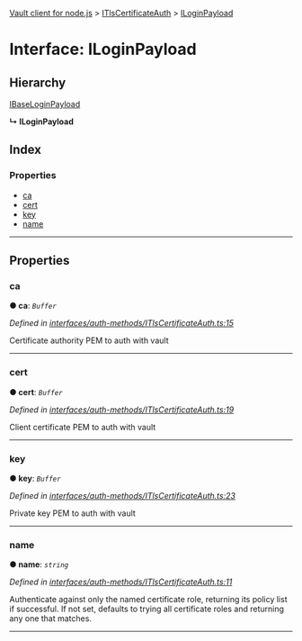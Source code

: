 [Vault client for node.js](../README.md) > [ITlsCertificateAuth](../modules/itlscertificateauth.md) > [ILoginPayload](../interfaces/itlscertificateauth.iloginpayload.md)

# Interface: ILoginPayload

## Hierarchy

 [IBaseLoginPayload](ibaseloginpayload.md)

**↳ ILoginPayload**

## Index

### Properties

* [ca](itlscertificateauth.iloginpayload.md#ca)
* [cert](itlscertificateauth.iloginpayload.md#cert)
* [key](itlscertificateauth.iloginpayload.md#key)
* [name](itlscertificateauth.iloginpayload.md#name)

---

## Properties

<a id="ca"></a>

###  ca

**● ca**: *`Buffer`*

*Defined in [interfaces/auth-methods/ITlsCertificateAuth.ts:15](https://github.com/theogravity/vault-tacular/blob/ffc4ac1/src/interfaces/auth-methods/ITlsCertificateAuth.ts#L15)*

Certificate authority PEM to auth with vault

___
<a id="cert"></a>

###  cert

**● cert**: *`Buffer`*

*Defined in [interfaces/auth-methods/ITlsCertificateAuth.ts:19](https://github.com/theogravity/vault-tacular/blob/ffc4ac1/src/interfaces/auth-methods/ITlsCertificateAuth.ts#L19)*

Client certificate PEM to auth with vault

___
<a id="key"></a>

###  key

**● key**: *`Buffer`*

*Defined in [interfaces/auth-methods/ITlsCertificateAuth.ts:23](https://github.com/theogravity/vault-tacular/blob/ffc4ac1/src/interfaces/auth-methods/ITlsCertificateAuth.ts#L23)*

Private key PEM to auth with vault

___
<a id="name"></a>

###  name

**● name**: *`string`*

*Defined in [interfaces/auth-methods/ITlsCertificateAuth.ts:11](https://github.com/theogravity/vault-tacular/blob/ffc4ac1/src/interfaces/auth-methods/ITlsCertificateAuth.ts#L11)*

Authenticate against only the named certificate role, returning its policy list if successful. If not set, defaults to trying all certificate roles and returning any one that matches.

___

